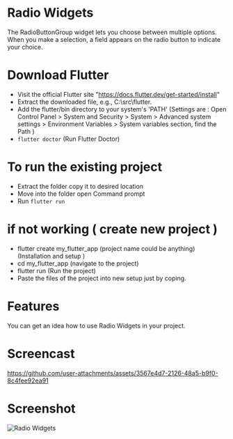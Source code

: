 # Radio Widgets
The RadioButtonGroup widget lets you choose between multiple options. When you make a selection, a field appears on the radio button to indicate your choice.

# Download Flutter
- Visit the official Flutter site "https://docs.flutter.dev/get-started/install"
- Extract the downloaded file, e.g., C:\src\flutter.
- Add the flutter/bin directory to your system's 'PATH' 
(Settings are  : Open Control Panel > System and Security > System > Advanced system settings > Environment Variables > System variables section, find the Path )
- `flutter doctor` (Run Flutter Doctor)

# To run the existing project
- Extract the folder copy it to desired location
- Move into the folder open Command prompt
- Run `flutter run`

# if not working ( create new project )
- flutter create my_flutter_app (project name could be anything) (Installation and setup )
- cd my_flutter_app (navigate to the project)
- flutter run (Run the project)
- Paste the files of the project into new setup just by coping.

# Features
You can get an idea how to use Radio Widgets in your project.

# Screencast
https://github.com/user-attachments/assets/3567e4d7-2126-48a5-b9f0-8c4fee92ea91

# Screenshot
![Radio Widgets](https://github.com/user-attachments/assets/8ca496fa-dda5-4cf3-86d6-b8e7354b945f)



